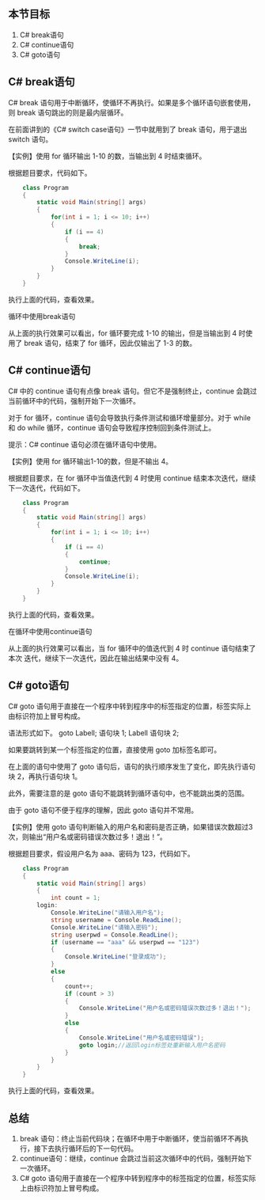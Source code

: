 ## 本节目标

1. C# break语句
2. C# continue语句
3. C# goto语句

## C# break语句

C# break 语句用于中断循环，使循环不再执行。如果是多个循环语句嵌套使用，则 break 语句跳出的则是最内层循环。

在前面讲到的《C# switch case语句》一节中就用到了 break 语句，用于退出 switch 语句。

【实例】使用 for 循环输出 1-10 的数，当输出到 4 时结束循环。

根据题目要求，代码如下。

```C#
	class Program
	{
		static void Main(string[] args)
		{
			for(int i = 1; i <= 10; i++)
			{
				if (i == 4)
				{
					break;
				}
				Console.WriteLine(i);
			}
		}  
	}
```

执行上面的代码，查看效果。

循环中使用break语句

从上面的执行效果可以看出，for 循环要完成 1-10 的输出，但是当输出到 4 时使用了 break 语句，结束了 for 循环，因此仅输出了 1-3 的数。


## C# continue语句

C# 中的 continue 语句有点像 break 语句。但它不是强制终止，continue 会跳过当前循环中的代码，强制开始下一次循环。

对于 for 循环，continue 语句会导致执行条件测试和循环增量部分。对于 while 和 do while 循环，continue 语句会导致程序控制回到条件测试上。

提示：C# continue 语句必须在循环语句中使用。

【实例】使用 for 循环输出1-10的数，但是不输出 4。

根据题目要求，在 for 循环中当值迭代到 4 时使用 continue 结束本次迭代，继续下一次迭代，代码如下。

```C#
	class Program
	{
		static void Main(string[] args)
		{
			for(int i = 1; i <= 10; i++)
			{
				if (i == 4)
				{
					continue;
				}
				Console.WriteLine(i);
			}
		}  
	}
```
执行上面的代码，查看效果。

在循环中使用continue语句

从上面的执行效果可以看出，当 for 循环中的值迭代到 4 时 continue 语句结束了本次 迭代，继续下一次迭代，因此在输出结果中没有 4。


## C# goto语句

C# goto 语句用于直接在一个程序中转到程序中的标签指定的位置，标签实际上由标识符加上冒号构成。

语法形式如下。
		goto Labell;
			语句块 1;
		Labell
			语句块 2;

如果要跳转到某一个标签指定的位置，直接使用 goto 加标签名即可。

在上面的语句中使用了 goto 语句后，语句的执行顺序发生了变化，即先执行语句块 2，再执行语句块 1。

此外，需要注意的是 goto 语句不能跳转到循环语句中，也不能跳出类的范围。

由于 goto 语句不便于程序的理解，因此 goto 语句并不常用。

【实例】使用 goto 语句判断输入的用户名和密码是否正确，如果错误次数超过3次，则输出“用户名或密码错误次数过多！退出！”。

根据题目要求，假设用户名为 aaa、密码为 123，代码如下。

```C#
	class Program
	{
		static void Main(string[] args)
		{
			int count = 1;
		login:
			Console.WriteLine("请输入用户名");
			string username = Console.ReadLine();
			Console.WriteLine("请输入密码");
			string userpwd = Console.ReadLine();
			if (username == "aaa" && userpwd == "123")
			{
				Console.WriteLine("登录成功");
			}
			else
			{
				count++;
				if (count > 3)
				{
					Console.WriteLine("用户名或密码错误次数过多！退出！");
				}
				else
				{
					Console.WriteLine("用户名或密码错误");
					goto login;//返回login标签处重新输入用户名密码
				}
			}
		}
	}
```
执行上面的代码，查看效果。

## 总结

1. break 语句：终止当前代码块；在循环中用于中断循环，使当前循环不再执行，接下去执行循环后的下一句代码。
2. continue语句：继续，continue 会跳过当前这次循环中的代码，强制开始下一次循环。
3. C# goto 语句用于直接在一个程序中转到程序中的标签指定的位置，标签实际上由标识符加上冒号构成。

